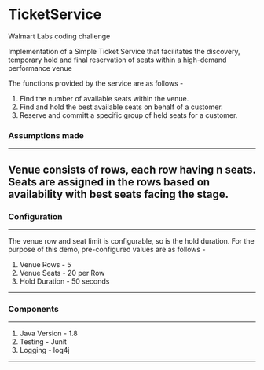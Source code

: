 # TicketService
Walmart Labs coding challenge

Implementation of a Simple Ticket Service that facilitates the discovery, temporary hold and final reservation of seats within a high-demand performance venue

The functions provided by the service are as follows - 

1. Find the number of available seats within the venue.
2. Find and hold the best available seats on behalf of a customer.
3. Reserve and committ a specific group of held seats for a customer.

### Assumptions made 
---
Venue consists of rows, each row having n seats.
Seats are assigned in the rows based on availability with best seats facing the stage.
---

### Configuration
---
The venue row and seat limit is configurable, so is the hold duration. For the purpose of this demo, pre-configured values are as follows - 
1. Venue Rows - 5
2. Venue Seats - 20 per Row
3. Hold Duration - 50 seconds
---

### Components
---
1. Java Version - 1.8
2. Testing - Junit
3. Logging - log4j
---


